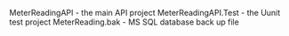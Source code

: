 MeterReadingAPI - the main API project
MeterReadingAPI.Test - the Uunit test project
MeterReading.bak - MS SQL database back up file
